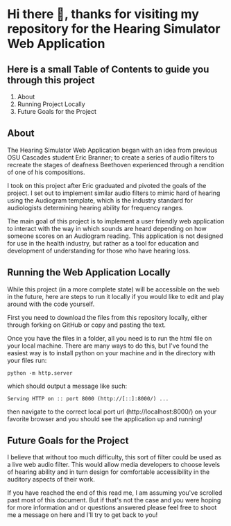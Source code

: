 # Hi there :wave:, thanks for visiting my repository for the **Hearing Simulator Web Application** #

## Here is a small **Table of Contents** to guide you through this project ##

1. About
2. Running Project Locally
3. Future Goals for the Project

## About ##
The Hearing Simulator Web Application began with an idea from previous OSU Cascades student Eric Branner; 
to create a series of audio filters to recreate the stages of deafness Beethoven experienced through a
rendition of one of his compositions. 

I took on this project after Eric graduated and pivoted the goals of the project. I set out to implement 
similar audio filters to mimic hard of hearing using the Audiogram template, which is the industry standard
for audiologists determining hearing ability for frequency ranges. 

The main goal of this project is to implement a user friendly web application to interact with the way in which 
sounds are heard depending on how someone scores on an Audiogram reading. This application is not designed for use in 
the health industry, but rather as a tool for education and development of understanding for those who have hearing loss.

## Running the Web Application Locally ##
While this project (in a more complete state) will be accessible on the web in the future, here are steps to run it 
locally if you would like to edit and play around with the code yourself. 

First you need to download the files from this repository locally, either through forking on GitHub or copy and pasting the text.

Once you have the files in a folder, all you need is to run the html file on your local machine. There are many ways to do this, but 
I've found the easiest way is to install python on your machine and in the directory with your files run:

``` python -m http.server ```

which should output a message like such: 

``` Serving HTTP on :: port 8000 (http://[::]:8000/) ... ```

then navigate to the correct local port url (http://localhost:8000/) on your favorite browser and you should see the application up and running!

## Future Goals for the Project ##
I believe that without too much difficulty, this sort of filter could be used as a live web audio filter. This would allow media developers 
to choose levels of hearing ability and in turn design for comfortable accessibility in the auditory aspects of their work.


If you have reached the end of this read me, I am assuming you've scrolled past most of this document. But if that's not the case and you 
were hoping for more information and or questions answered please feel free to shoot me a message on here and I'll try to get back to you!